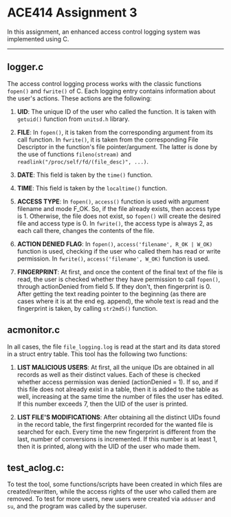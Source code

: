 # ACE414 Assignment 3

In this assignment, an enhanced access control logging system was implemented using C.

---

## logger.c

The access control logging process works with the classic functions `fopen()` and `fwrite()` of C. Each logging entry contains information about the user's actions. These actions are the following:

1. **UID**: The unique ID of the user who called the function. It is taken with `getuid()` function from `unitsd.h` library.

2. **FILE**: In `fopen()`, it is taken from the corresponding argument from its call
function. In `fwrite()`, it is taken from the corresponding File Descriptor
in the function's file pointer/argument. The latter is done by the use of functions `fileno(stream)` and `readlink("/proc/self/fd/(file_desc)", ...)`.

3. **DATE**: This field is taken by the `time()` function.

4. **TIME**: This field is taken by the `localtime()` function.

5. **ACCESS TYPE**: In `fopen()`, `access()` function is used with argument filename and mode F_OK. So, if the file already exists, then access type is 1. Otherwise, the file does not exist, so `fopen()` will create the desired file and access type is 0. In `fwrite()`, the access type is always 2, as each call there, changes the contents of the file.

6. **ACTION DENIED FLAG**: In `fopen()`, `access('filename', R_OK | W_OK)` function is used, checking if the user who called them has read or write permission. In
`fwrite()`, `access('filename', W_OK)` function is used.

7. **FINGERPRINT**: At first, and once the content of the final text of the file is read, the user is checked whether they have permission to call `fopen()`, through actionDenied from field 5. If they don't, then fingerprint is 0. After getting the text reading pointer to the beginning (as there are cases where it is at the end eg. append), the whole text is read and the fingerprint is taken, by calling `str2md5()` function. 

## acmonitor.c

In all cases, the file `file_logging.log` is read at the start and its data stored in a struct entry table. This tool has the following two functions:

1. **LIST MALICIOUS USERS**: At first, all the unique IDs are obtained in all records as well as their distinct values. Each of these is checked whether access permission was denied (actionDenied = 1). If so, and if this file does not already exist in a table, then it is added to the table as well, increasing at the same time the number of files the user has edited. If this number exceeds 7, then the UID of the user is printed.

2. **LIST FILE'S MODIFICATIONS**: After obtaining all the distinct UIDs found in the record table, the first fingerprint recorded for the wanted file is searched for each. Every time the new fingerprint is different from the last, number of conversions is incremented. If this number is at least 1, then it is printed, along with the UID of the user who made them.

## test_aclog.c:

To test the tool, some functions/scripts have been created in which files are created/rewritten, while the access rights of the user who called them are removed. To test for more users, new users were created via `adduser` and `su`, and the program was called by the superuser.
